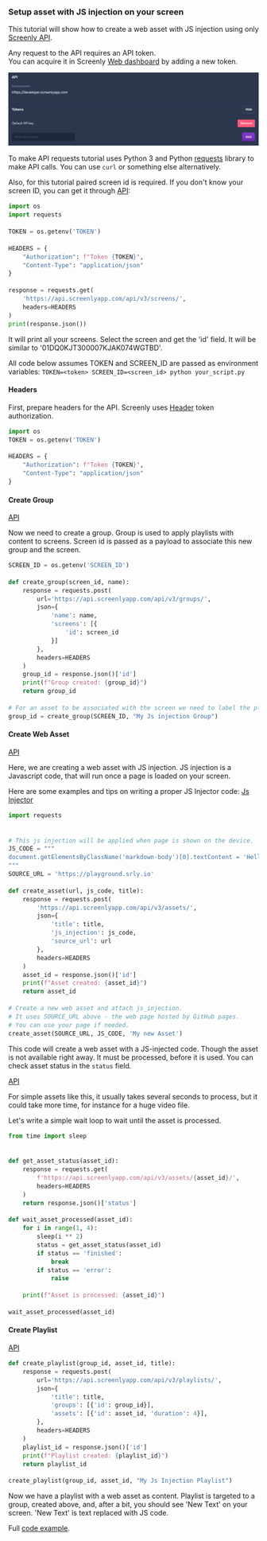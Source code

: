 ### Setup asset with JS injection on your screen

This tutorial will show how to create a web asset with JS injection using only [Screenly API](https://developer.screenlyapp.com/).

Any request to the API requires an API token. \
You can acquire it in Screenly [Web dashboard](https://your-domain.screenlyapp.com/manage/account/team) by adding a new token.

![](./img/create_token.png)

To make API requests tutorial uses Python 3 and Python [requests](https://pypi.org/project/requests/) library to make API calls.
You can use `curl` or something else alternatively.

Also, for this tutorial paired screen id is required.
If you don't know your screen ID, you can get it through [API](https://developer.screenlyapp.com/#operation/screens_list):
```python
import os
import requests

TOKEN = os.getenv('TOKEN')

HEADERS = {
    "Authorization": f"Token {TOKEN}",
    "Content-Type": "application/json"
}

response = requests.get(
    'https://api.screenlyapp.com/api/v3/screens/',
    headers=HEADERS
)
print(response.json())
```
It will print all your screens.
Select the screen and get the 'id' field. It will be similar to '01DQ0KJT300007KJAK074WGTBD'.


All code below assumes TOKEN and SCREEN_ID are passed as environment variables:
`TOKEN=<token> SCREEN_ID=<screen_id> python your_script.py`


#### Headers
First, prepare headers for the API. Screenly uses [Header](https://developer.screenlyapp.com/#section/Authentication/Bearer) token authorization.

```python
import os
TOKEN = os.getenv('TOKEN')

HEADERS = {
    "Authorization": f"Token {TOKEN}",
    "Content-Type": "application/json"
}
```

#### Create Group

[API](https://developer.screenlyapp.com/#operation/groups_create)

Now we need to create a group. 
Group is used to apply playlists with content to screens.
Screen id is passed as a payload to associate this new group and the screen.

```python
SCREEN_ID = os.getenv('SCREEN_ID')

def create_group(screen_id, name):
    response = requests.post(
        url='https://api.screenlyapp.com/api/v3/groups/',
        json={
            'name': name,
            'screens': [{
                'id': screen_id
            }]
        },
        headers=HEADERS
    )
    group_id = response.json()['id']
    print(f"Group created: {group_id}")
    return group_id

# For an asset to be associated with the screen we need to label the playlist and screen with the same group.
group_id = create_group(SCREEN_ID, "My Js injection Group")
```

#### Create Web Asset

[API](https://developer.screenlyapp.com/#operation/assets_create)

Here, we are creating a web asset with JS injection.
JS injection is a Javascript code, that will run once a page is loaded on your screen.

Here are some examples and tips on writing a proper JS Injector code: [Js Injector](../javascript-injectors/README.md)

```python
import requests


# This js injection will be applied when page is shown on the device.
JS_CODE = """
document.getElementsByClassName('markdown-body')[0].textContent = 'Hello There!';
"""
SOURCE_URL = 'https://playground.srly.io'

def create_asset(url, js_code, title):
    response = requests.post(
        'https://api.screenlyapp.com/api/v3/assets/',
        json={
            'title': title,
            'js_injection': js_code,
            'source_url': url
        },
        headers=HEADERS
    )
    asset_id = response.json()['id']
    print(f"Asset created: {asset_id}")
    return asset_id

# Create a new web asset and attach js_injection.
# It uses SOURCE_URL above - the web page hosted by GitHub pages.
# You can use your page if needed.
create_asset(SOURCE_URL, JS_CODE, 'My new Asset')
```
This code will create a web asset with a JS-injected code.
Though the asset is not available right away. It must be processed, before it is used.
You can check asset status in the `status` field.

[API](https://developer.screenlyapp.com/#operation/assets_read)

For simple assets like this, it usually takes several seconds to process, but it could take more time, for instance for a huge video file.

Let's write a simple wait loop to wait until the asset is processed.

```python
from time import sleep


def get_asset_status(asset_id):
    response = requests.get(
        f'https://api.screenlyapp.com/api/v3/assets/{asset_id}/',
        headers=HEADERS
    )
    return response.json()['status']

def wait_asset_processed(asset_id):
    for i in range(1, 4):
        sleep(i ** 2)
        status = get_asset_status(asset_id)
        if status == 'finished':
            break
        if status == 'error':
            raise

    print(f"Asset is processed: {asset_id}")

wait_asset_processed(asset_id)
```

#### Create Playlist

[API](https://developer.screenlyapp.com/#operation/playlists_create)

```python
def create_playlist(group_id, asset_id, title):
    response = requests.post(
        url='https://api.screenlyapp.com/api/v3/playlists/',
        json={
            'title': title,
            'groups': [{'id': group_id}],
            'assets': [{'id': asset_id, 'duration': 4}],
        },
        headers=HEADERS
    )
    playlist_id = response.json()['id']
    print(f"Playlist created: {playlist_id}")
    return playlist_id

create_playlist(group_id, asset_id, "My Js Injection Playlist")
```

Now we have a playlist with a web asset as content.
Playlist is targeted to a group, created above,
and, after a bit, you should see 'New Text' on your screen. 'New Text' is text replaced with JS code.

Full [code example](./web_asset_js_injection.py).
